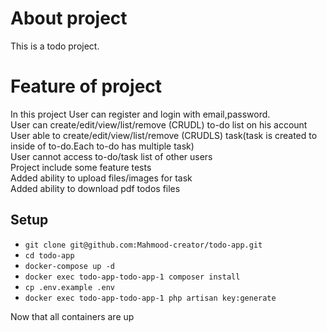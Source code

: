 # About project

This is a todo project.

# Feature of project

In this project User can register and login with email,password.<br>
User can create/edit/view/list/remove (CRUDL) to-do list on his account<br>
User able to create/edit/view/list/remove (CRUDLS) task(task is created to inside of to-do.Each to-do has multiple task)<br>
User cannot access to-do/task list of other users<br>
Project include some feature tests<br>
Added ability to upload files/images for task<br>
Added ability to download pdf todos files<br>


## Setup
- `git clone git@github.com:Mahmood-creator/todo-app.git`
- `cd todo-app`
- `docker-compose up -d`
- `docker exec todo-app-todo-app-1 composer install`
- `cp .env.example .env`
- `docker exec todo-app-todo-app-1 php artisan key:generate`

Now that all containers are up
